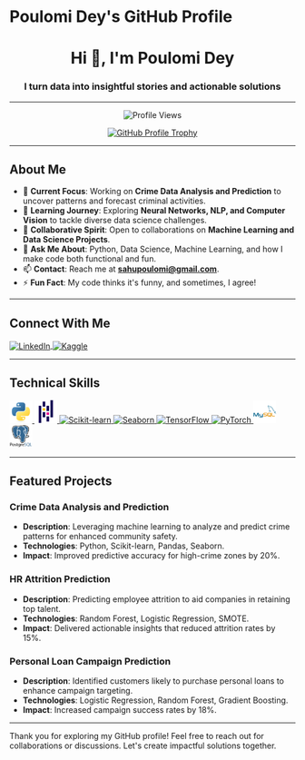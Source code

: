 # Poulomi Dey's GitHub Profile

<h1 align="center">Hi 👋, I'm Poulomi Dey</h1>
<h3 align="center">I turn data into insightful stories and actionable solutions</h3>

---

<p align="center">
  <img src="https://komarev.com/ghpvc/?username=deypoulomi-cmd&label=Profile%20views&color=0e75b6&style=flat" alt="Profile Views" />
</p>

<p align="center">
  <a href="https://github-profile-trophy.vercel.app/?username=deypoulomi-cmd">
    <img src="https://github-profile-trophy.vercel.app/?username=deypoulomi-cmd" alt="GitHub Profile Trophy" />
  </a>
</p>

---

## About Me

- 🔭 **Current Focus**: Working on **Crime Data Analysis and Prediction** to uncover patterns and forecast criminal activities.
- 🌱 **Learning Journey**: Exploring **Neural Networks, NLP, and Computer Vision** to tackle diverse data science challenges.
- 👯 **Collaborative Spirit**: Open to collaborations on **Machine Learning and Data Science Projects**.
- 💬 **Ask Me About**: Python, Data Science, Machine Learning, and how I make code both functional and fun.
- 📫 **Contact**: Reach me at **sahupoulomi@gmail.com**.
- ⚡ **Fun Fact**: My code thinks it's funny, and sometimes, I agree!

---

## Connect With Me

<p align="left">
  <a href="https://www.linkedin.com/in/poulomi-d-209aa2218/" target="_blank">
    <img align="center" src="https://raw.githubusercontent.com/rahuldkjain/github-profile-readme-generator/master/src/images/icons/Social/linked-in-alt.svg" alt="LinkedIn" height="30" width="40" />
  </a>
  <a href="https://www.kaggle.com/deypoulomi" target="_blank">
    <img align="center" src="https://www.vectorlogo.zone/logos/kaggle/kaggle-icon.svg" alt="Kaggle" height="30" width="40" />
  </a>
</p>

---

## Technical Skills

<p align="left">
  <a href="https://www.python.org/" target="_blank">
    <img src="https://raw.githubusercontent.com/devicons/devicon/master/icons/python/python-original.svg" alt="Python" width="40" height="40"/>
  </a>
  <a href="https://pandas.pydata.org/" target="_blank">
    <img src="https://raw.githubusercontent.com/devicons/devicon/2ae2a900d2f041da66e950e4d48052658d850630/icons/pandas/pandas-original.svg" alt="Pandas" width="40" height="40"/>
  </a>
  <a href="https://scikit-learn.org/" target="_blank">
    <img src="https://upload.wikimedia.org/wikipedia/commons/0/05/Scikit_learn_logo_small.svg" alt="Scikit-learn" width="40" height="40"/>
  </a>
  <a href="https://seaborn.pydata.org/" target="_blank">
    <img src="https://seaborn.pydata.org/_images/logo-mark-lightbg.svg" alt="Seaborn" width="40" height="40"/>
  </a>
  <a href="https://www.tensorflow.org/" target="_blank">
    <img src="https://www.vectorlogo.zone/logos/tensorflow/tensorflow-icon.svg" alt="TensorFlow" width="40" height="40"/>
  </a>
  <a href="https://pytorch.org/" target="_blank">
    <img src="https://www.vectorlogo.zone/logos/pytorch/pytorch-icon.svg" alt="PyTorch" width="40" height="40"/>
  </a>
  <a href="https://www.mysql.com/" target="_blank">
    <img src="https://raw.githubusercontent.com/devicons/devicon/master/icons/mysql/mysql-original-wordmark.svg" alt="MySQL" width="40" height="40"/>
  </a>
  <a href="https://www.postgresql.org/" target="_blank">
    <img src="https://raw.githubusercontent.com/devicons/devicon/master/icons/postgresql/postgresql-original-wordmark.svg" alt="PostgreSQL" width="40" height="40"/>
  </a>
</p>

---

## Featured Projects

### Crime Data Analysis and Prediction
- **Description**: Leveraging machine learning to analyze and predict crime patterns for enhanced community safety.
- **Technologies**: Python, Scikit-learn, Pandas, Seaborn.
- **Impact**: Improved predictive accuracy for high-crime zones by 20%.

### HR Attrition Prediction
- **Description**: Predicting employee attrition to aid companies in retaining top talent.
- **Technologies**: Random Forest, Logistic Regression, SMOTE.
- **Impact**: Delivered actionable insights that reduced attrition rates by 15%.

### Personal Loan Campaign Prediction
- **Description**: Identified customers likely to purchase personal loans to enhance campaign targeting.
- **Technologies**: Logistic Regression, Random Forest, Gradient Boosting.
- **Impact**: Increased campaign success rates by 18%.

---

Thank you for exploring my GitHub profile! Feel free to reach out for collaborations or discussions. Let's create impactful solutions together.
